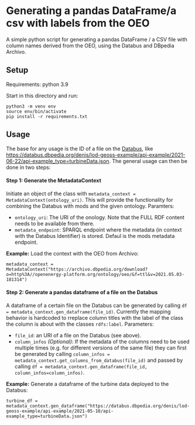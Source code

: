 # Generating a pandas DataFrame/a csv with labels from the OEO

A simple python script for generating a pandas DataFrame / a CSV file with column names derived from the OEO, using the Databus and DBpedia Archivo.

## Setup

Requirements: python 3.9

Start in this directory and run:
```
python3 -m venv env
source env/bin/activate
pip install -r requirements.txt
```

## Usage

The base for any usage is the ID of a file on the [Databus](https://databus.dbpedia.org/), like https://databus.dbpedia.org/denis/lod-geoss-example/api-example/2021-06-22/api-example_type=turbineData.json. The general usage can then be done in two steps:

#### Step 1: Generate the MetadataContext

Initiate an object of the class with `metadata_context = MetadataContext(ontology_uri)`. This will provide the functionality for combining the Databus with mods and the given ontology.
Paramters:

- `ontology_uri`: The URI of the onology. Note that the FULL RDF content needs to be available from there.
- `metadata_endpoint`: SPARQL endpoint where the metadata (in context with the Databus Identifier) is stored. Defaul is the mods metadata endpoint.

**Example:** Load the context with the OEO from Archivo: 
```
metadata_context = MetadataContext("https://archivo.dbpedia.org/download?o=http%3A//openenergy-platform.org/ontology/oeo/&f=ttl&v=2021.05.03-181314")
```

#### Step 2: Generate a pandas dataframe of a file on the Databus 

A dataframe of a certain file on the Databus can be generated by calling `df = metadata_context.gen_dataframe(file_id)`. Currently the mapping behavior is hardcoded to rreplace column titles with the label of the class the column is about with the classes `rdfs:label`.
Parameters:

- `file_id`: an URI of a file on the Databus (see above).
- `column_infos` *(Optional)*: If the metadata of the columns need to be used multiple times (e.g. for different versions of the same file) they can first be generated by calling `column_infos = metadata_context.get_columns_from_databus(file_id)` and passed by calling `df = metadata_context.gen_dataframe(file_id, column_infos=column_infos)`. 

**Example:** Generate a dataframe of the turbine data deployed to the Databus: 
```
turbine_df = metadata_context.gen_dataframe("https://databus.dbpedia.org/denis/lod-geoss-example/api-example/2021-05-10/api-example_type=turbineData.json")
```
